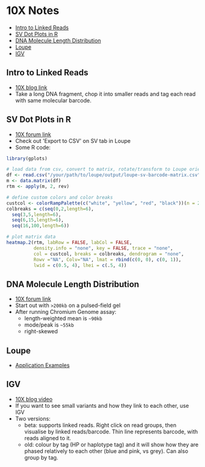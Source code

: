 10X Notes
=========

<!-- vim-markdown-toc GFM -->

* [Intro to Linked Reads](#intro-to-linked-reads)
* [SV Dot Plots in R](#sv-dot-plots-in-r)
* [DNA Molecule Length Distribution](#dna-molecule-length-distribution)
* [Loupe](#loupe)
* [IGV](#igv)

<!-- vim-markdown-toc -->

Intro to Linked Reads
---------------------
* [10X blog link](https://community.10xgenomics.com/t5/10x-Blog/A-basic-introduction-to-linked-reads/ba-p/95)
* Take a long DNA fragment, chop it into smaller reads and tag each read
  with same molecular barcode.

SV Dot Plots in R
-----------------
* [10X forum link](https://community.10xgenomics.com/t5/Genome-Exome-Forum/Loupe-Style-Dot-Plots-in-R/m-p/375#M57)
* Check out 'Export to CSV' on SV tab in Loupe
* Some R code:

```r
library(gplots)

# load data from csv, convert to matrix, rotate/transform to Loupe orientation
df <- read.csv("/your/path/to/loupe/output/loupe-sv-barcode-matrix.csv")
m <- data.matrix(df)
rtm <- apply(m, 2, rev)

# define custom colors and color breaks
custcol <- colorRampPalette(c("white", "yellow", "red", "black"))(n = 23)
colbreaks = c(seq(0,2,length=6),
  seq(3,5,length=6),
  seq(6,15,length=6),
  seq(16,100,length=6))

# plot matrix data
heatmap.2(rtm, labRow = FALSE, labCol = FALSE, 
          density.info = "none", key = FALSE, trace = "none",
          col = custcol, breaks = colbreaks, dendrogram = "none",
          Rowv ="NA", Colv="NA", lmat = rbind(c(0, 0), c(0, 1)),
          lwid = c(0.5, 4), lhei = c(.5, 4))
```

DNA Molecule Length Distribution
--------------------------------
* [10X forum link](https://community.10xgenomics.com/t5/Genome-Exome-Forum/Length-distribution-of-input-DNA-molecule/m-p/265#M50)
* Start out with `>200kb` on a pulsed-field gel
* After running Chromium Genome assay: 
    - length-weighted mean is `~90kb`
    - mode/peak is `~55kb`
    - right-skewed

Loupe
-----

* [Application Examples](https://community.10xgenomics.com/t5/Genome-Exome-Forum/Application-examples-using-Loupe-to-visualize-and-interpret/m-p/34#M46)

IGV
---
* [10X blog video](https://community.10xgenomics.com/t5/10x-Blog/10x-pert-Workshop-Structural-Variant-and-Haplotype-Analysis-with/ba-p/563)
* If you want to see small variants and how they link to each other, use IGV
* Two versions:
    - beta: supports linked reads. Right click on read groups, then visualise by
      linked reads/barcode. Thin line represents barcode, with reads aligned to it.
    - old: colour by tag (HP or haplotype tag) and it will show how they are phased
      relatively to each other (blue and pink, vs grey). Can also group by tag.
